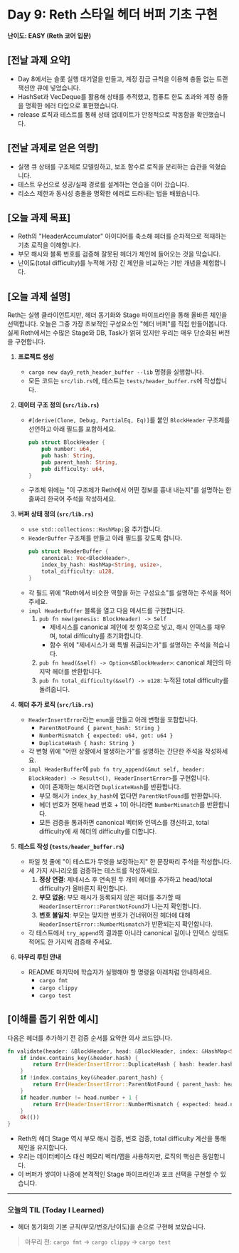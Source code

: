 # Day 9: Reth 스타일 헤더 버퍼 기초 구현

**난이도: EASY (Reth 코어 입문)**

## [전날 과제 요약]
- Day 8에서는 슬롯 실행 대기열을 만들고, 계정 잠금 규칙을 이용해 충돌 없는 트랜잭션만 큐에 넣었습니다.
- HashSet과 VecDeque를 활용해 상태를 추적했고, 컴퓨트 한도 초과와 계정 충돌을 명확한 에러 타입으로 표현했습니다.
- release 로직과 테스트를 통해 상태 업데이트가 안정적으로 작동함을 확인했습니다.

## [전날 과제로 얻은 역량]
- 실행 큐 상태를 구조체로 모델링하고, 보조 함수로 로직을 분리하는 습관을 익혔습니다.
- 테스트 우선으로 성공/실패 경로를 설계하는 연습을 이어 갔습니다.
- 리소스 제한과 동시성 충돌을 명확한 에러로 드러내는 법을 배웠습니다.

## [오늘 과제 목표]
- Reth의 "HeaderAccumulator" 아이디어를 축소해 헤더를 순차적으로 적재하는 기초 로직을 이해합니다.
- 부모 해시와 블록 번호를 검증해 잘못된 헤더가 체인에 들어오는 것을 막습니다.
- 난이도(total difficulty)를 누적해 가장 긴 체인을 비교하는 기반 개념을 체험합니다.

## [오늘 과제 설명]
Reth는 실행 클라이언트지만, 헤더 동기화와 Stage 파이프라인을 통해 올바른 체인을 선택합니다. 오늘은 그중 가장 초보적인 구성요소인 "헤더 버퍼"를 직접 만들어봅니다. 실제 Reth에서는 수많은 Stage와 DB, Task가 얽혀 있지만 우리는 매우 단순화된 버전을 구현합니다.

1. **프로젝트 생성**
   - `cargo new day9_reth_header_buffer --lib` 명령을 실행합니다.
   - 모든 코드는 `src/lib.rs`에, 테스트는 `tests/header_buffer.rs`에 작성합니다.

2. **데이터 구조 정의 (`src/lib.rs`)**
   - `#[derive(Clone, Debug, PartialEq, Eq)]`를 붙인 `BlockHeader` 구조체를 선언하고 아래 필드를 포함하세요.
     ```rust
     pub struct BlockHeader {
         pub number: u64,
         pub hash: String,
         pub parent_hash: String,
         pub difficulty: u64,
     }
     ```
   - 구조체 위에는 "이 구조체가 Reth에서 어떤 정보를 흉내 내는지"를 설명하는 한 줄짜리 한국어 주석을 작성하세요.

3. **버퍼 상태 정의 (`src/lib.rs`)**
   - `use std::collections::HashMap;`을 추가합니다.
   - `HeaderBuffer` 구조체를 만들고 아래 필드를 갖도록 합니다.
     ```rust
     pub struct HeaderBuffer {
         canonical: Vec<BlockHeader>,
         index_by_hash: HashMap<String, usize>,
         total_difficulty: u128,
     }
     ```
   - 각 필드 위에 "Reth에서 비슷한 역할을 하는 구성요소"를 설명하는 주석을 적어 주세요.
   - `impl HeaderBuffer` 블록을 열고 다음 메서드를 구현합니다.
     1. `pub fn new(genesis: BlockHeader) -> Self`
        - 제네시스를 canonical 체인에 첫 항목으로 넣고, 해시 인덱스를 채우며, total difficulty를 초기화합니다.
        - 함수 위에 "제네시스가 왜 특별 취급되는가"를 설명하는 주석을 적습니다.
     2. `pub fn head(&self) -> Option<&BlockHeader>`: canonical 체인의 마지막 헤더를 반환합니다.
     3. `pub fn total_difficulty(&self) -> u128`: 누적된 total difficulty를 돌려줍니다.

4. **헤더 추가 로직 (`src/lib.rs`)**
   - `HeaderInsertError`라는 `enum`을 만들고 아래 변형을 포함합니다.
     - `ParentNotFound { parent_hash: String }`
     - `NumberMismatch { expected: u64, got: u64 }`
     - `DuplicateHash { hash: String }`
   - 각 변형 위에 "어떤 상황에서 발생하는가"를 설명하는 간단한 주석을 작성하세요.
   - `impl HeaderBuffer`에 `pub fn try_append(&mut self, header: BlockHeader) -> Result<(), HeaderInsertError>`를 구현합니다.
     - 이미 존재하는 해시라면 `DuplicateHash`를 반환합니다.
     - 부모 해시가 `index_by_hash`에 없다면 `ParentNotFound`를 반환합니다.
     - 헤더 번호가 현재 head 번호 + 1이 아니라면 `NumberMismatch`를 반환합니다.
     - 모든 검증을 통과하면 canonical 벡터와 인덱스를 갱신하고, total difficulty에 새 헤더의 difficulty를 더합니다.

5. **테스트 작성 (`tests/header_buffer.rs`)**
   - 파일 첫 줄에 "이 테스트가 무엇을 보장하는지" 한 문장짜리 주석을 작성합니다.
   - 세 가지 시나리오를 검증하는 테스트를 작성하세요.
     1. **정상 연결**: 제네시스 후 연속된 두 개의 헤더를 추가하고 head/total difficulty가 올바른지 확인합니다.
     2. **부모 없음**: 부모 해시가 등록되지 않은 헤더를 추가할 때 `HeaderInsertError::ParentNotFound`가 나는지 확인합니다.
     3. **번호 불일치**: 부모는 맞지만 번호가 건너뛰어진 헤더에 대해 `HeaderInsertError::NumberMismatch`가 반환되는지 확인합니다.
   - 각 테스트에서 `try_append`의 결과뿐 아니라 canonical 길이나 인덱스 상태도 적어도 한 가지씩 검증해 주세요.

6. **마무리 루틴 안내**
   - README 마지막에 학습자가 실행해야 할 명령을 아래처럼 안내하세요.
     - `cargo fmt`
     - `cargo clippy`
     - `cargo test`

## [이해를 돕기 위한 예시]
다음은 헤더를 추가하기 전 검증 순서를 요약한 의사 코드입니다.

```rust
fn validate(header: &BlockHeader, head: &BlockHeader, index: &HashMap<String, usize>) -> Result<(), HeaderInsertError> {
    if index.contains_key(&header.hash) {
        return Err(HeaderInsertError::DuplicateHash { hash: header.hash.clone() });
    }
    if !index.contains_key(&header.parent_hash) {
        return Err(HeaderInsertError::ParentNotFound { parent_hash: header.parent_hash.clone() });
    }
    if header.number != head.number + 1 {
        return Err(HeaderInsertError::NumberMismatch { expected: head.number + 1, got: header.number });
    }
    Ok(())
}
```

- Reth의 헤더 Stage 역시 부모 해시 검증, 번호 검증, total difficulty 계산을 통해 체인을 유지합니다.
- 우리는 데이터베이스 대신 메모리 벡터/맵을 사용하지만, 로직의 핵심은 동일합니다.
- 이 버퍼가 쌓여야 나중에 본격적인 Stage 파이프라인과 포크 선택을 구현할 수 있습니다.

---

### 오늘의 TIL (Today I Learned)
- 헤더 동기화의 기본 규칙(부모/번호/난이도)을 손으로 구현해 보았습니다.

> 마무리 전: `cargo fmt` → `cargo clippy` → `cargo test`
